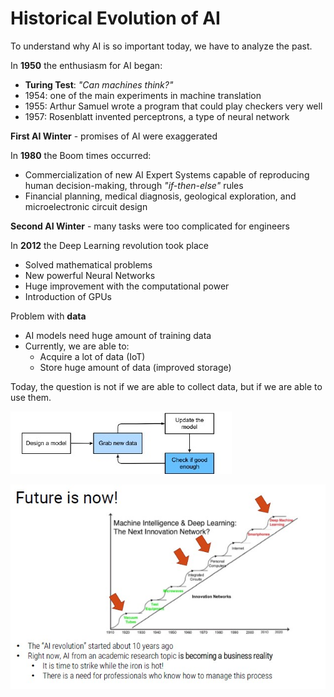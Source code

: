 # Historical Evolution of AI

To understand why AI is so important today, we have to analyze the past.

In **1950** the enthusiasm for AI began:

- **Turing Test**: *"Can machines think?"*
- 1954: one of the main experiments in machine translation
- 1955: Arthur Samuel wrote a program that could play checkers very well
- 1957: Rosenblatt invented perceptrons, a type of neural network

**First AI Winter**  - promises of AI were exaggerated

In **1980** the Boom times occurred:

- Commercialization of new AI Expert Systems capable of reproducing human decision-making, through *"if-then-else"* rules
- Financial planning, medical diagnosis, geological exploration, and microelectronic circuit design

**Second AI Winter** - many tasks were too complicated for engineers

In **2012** the Deep Learning revolution took place

- Solved mathematical problems
- New powerful Neural Networks
- Huge improvement with the computational power
- Introduction of GPUs

Problem with **data**

- AI models need huge amount of training data
- Currently, we are able to:
    - Acquire a lot of data (IoT)
    - Store huge amount of data (improved storage)

Today, the question is not if we are able to collect data, but if we are able to use them.

![](data.jpg)

![](future.jpg)



